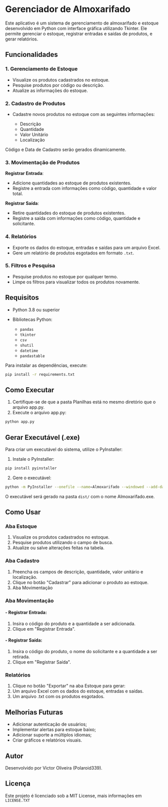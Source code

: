 # Gerenciador de Almoxarifado

Este aplicativo é um sistema de gerenciamento de almoxarifado e estoque desenvolvido em Python com interface gráfica utilizando Tkinter. Ele permite gerenciar o estoque, registrar entradas e saídas de produtos, e gerar relatórios.


## Funcionalidades

### 1. **Gerenciamento de Estoque**
- Visualize os produtos cadastrados no estoque.
- Pesquise produtos por código ou descrição.
- Atualize as informações do estoque.

### 2. **Cadastro de Produtos**

- Cadastre novos produtos no estoque com as seguintes informações:

  - Descrição
  - Quantidade
  - Valor Unitário
  - Localização
 
Código e Data de Cadastro serão gerados dinamicamente.

### 3. **Movimentação de Produtos**

 **Registrar Entrada**:
  - Adicione quantidades ao estoque de produtos existentes.
  - Registre a entrada com informações como código, quantidade e valor total.

 **Registrar Saída**:
  - Retire quantidades do estoque de produtos existentes.
  - Registre a saída com informações como código, quantidade e solicitante.

### 4. **Relatórios**

- Exporte os dados do estoque, entradas e saídas para um arquivo Excel.
- Gere um relatório de produtos esgotados em formato `.txt`.

### 5. **Filtros e Pesquisa**

- Pesquise produtos no estoque por qualquer termo.
- Limpe os filtros para visualizar todos os produtos novamente.

## Requisitos

- Python 3.8 ou superior
- Bibliotecas Python:
  
  - `pandas`
  - `tkinter`
  - `csv`
  - `shutil`
  - `datetime`
  - `pandastable`

Para instalar as dependências, execute:
```bash
pip install -r requirements.txt
```

## Como Executar
1. Certifique-se de que a pasta Planilhas está no mesmo diretório que o arquivo app.py.
2. Execute o arquivo app.py:
```bash
python app.py
```

## Gerar Executável (.exe)

Para criar um executável do sistema, utilize o PyInstaller:

1. Instale o PyInstaller:
```bash
pip install pyinstaller
```

2. Gere o executável:
```bash
python -m PyInstaller --onefile --name=Almoxarifado --windowed --add-data "Planilhas;Planilhas" main.py
```

O executável será gerado na pasta `dist/` com o nome Almoxarifado.exe.

## Como Usar

### Aba Estoque
1. Visualize os produtos cadastrados no estoque.
2. Pesquise produtos utilizando o campo de busca.
3. Atualize ou salve alterações feitas na tabela.

### Aba Cadastro
1. Preencha os campos de descrição, quantidade, valor unitário e localização.
2. Clique no botão "Cadastrar" para adicionar o produto ao estoque.
3. Aba Movimentação

### Aba Movimentação

#### - Registrar Entrada:
1. Insira o código do produto e a quantidade a ser adicionada.
2. Clique em "Registrar Entrada".

#### - Registrar Saída:
1. Insira o código do produto, o nome do solicitante e a quantidade a ser retirada.
2. Clique em "Registrar Saída".

### Relatórios
1. Clique no botão "Exportar" na aba Estoque para gerar:
2. Um arquivo Excel com os dados do estoque, entradas e saídas.
3. Um arquivo .txt com os produtos esgotados.

## Melhorias Futuras
- Adicionar autenticação de usuários;
- Implementar alertas para estoque baixo;
- Adicionar suporte a múltiplos idiomas;
- Criar gráficos e relatórios visuais.

## Autor
Desenvolvido por Victor Oliveira (Polaroid339).

## Licença
Este projeto é licenciado sob a MIT License, mais informações em `LICENSE.TXT`
